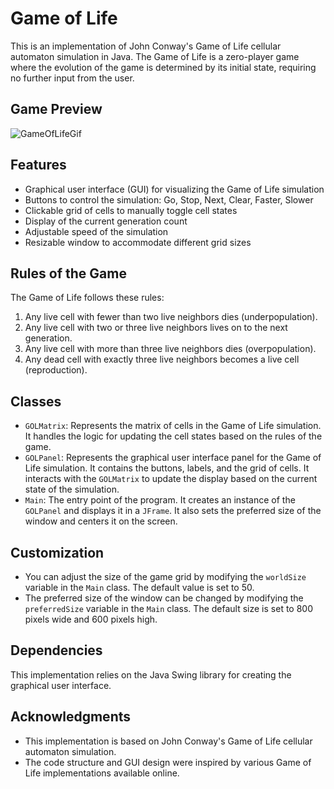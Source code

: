 # Game of Life

This is an implementation of John Conway's Game of Life cellular automaton simulation in Java. The Game of Life is a zero-player game where the evolution of the game is determined by its initial state, requiring no further input from the user.

## Game Preview
![GameOfLifeGif](https://github.com/YonatanSas/Game-Of-Life/assets/146161426/73149a1e-6bcf-4218-af3a-8c46014595f1)

## Features
- Graphical user interface (GUI) for visualizing the Game of Life simulation
- Buttons to control the simulation: Go, Stop, Next, Clear, Faster, Slower
- Clickable grid of cells to manually toggle cell states
- Display of the current generation count
- Adjustable speed of the simulation
- Resizable window to accommodate different grid sizes

## Rules of the Game

The Game of Life follows these rules:

1. Any live cell with fewer than two live neighbors dies (underpopulation).
2. Any live cell with two or three live neighbors lives on to the next generation.
3. Any live cell with more than three live neighbors dies (overpopulation).
4. Any dead cell with exactly three live neighbors becomes a live cell (reproduction).

## Classes

- `GOLMatrix`: Represents the matrix of cells in the Game of Life simulation. It handles the logic for updating the cell states based on the rules of the game.
- `GOLPanel`: Represents the graphical user interface panel for the Game of Life simulation. It contains the buttons, labels, and the grid of cells. It interacts with the `GOLMatrix` to update the display based on the current state of the simulation.
- `Main`: The entry point of the program. It creates an instance of the `GOLPanel` and displays it in a `JFrame`. It also sets the preferred size of the window and centers it on the screen.

## Customization

- You can adjust the size of the game grid by modifying the `worldSize` variable in the `Main` class. The default value is set to 50.
- The preferred size of the window can be changed by modifying the `preferredSize` variable in the `Main` class. The default size is set to 800 pixels wide and 600 pixels high.

## Dependencies

This implementation relies on the Java Swing library for creating the graphical user interface.

## Acknowledgments

- This implementation is based on John Conway's Game of Life cellular automaton simulation.
- The code structure and GUI design were inspired by various Game of Life implementations available online.

